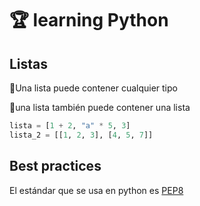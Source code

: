 # 🏆 learning Python

## Listas

🦜Una lista puede contener cualquier tipo

🦜una lista también puede contener una lista

```python
lista = [1 + 2, "a" * 5, 3]
lista_2 = [[1, 2, 3], [4, 5, 7]]
```

## Best practices

El estándar que se usa en python es [PEP8](https://www.python.org/dev/peps/pep-0008/?#code-lay-out)
